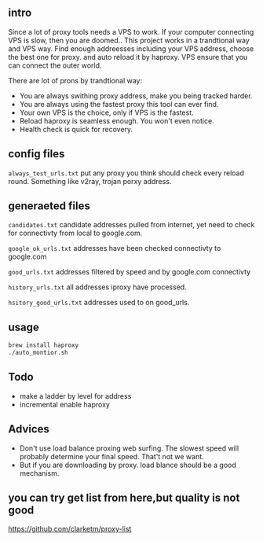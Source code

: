 ## intro
Since a lot of proxy tools needs a VPS to work. If your computer connecting VPS is slow, then you are doomed..
This project works in a trandtional way and VPS way. Find enough addreesses including your VPS address, choose the best one for proxy. and auto reload it by haproxy.  VPS ensure that you can connect the outer world.

There are lot of prons by trandtional way:
- You are always swithing proxy address, make you being tracked harder.
- You are always using the fastest proxy this tool can ever find.
- Your own VPS is the choice, only if VPS is the fastest.
- Reload haproxy is seamless enough. You won't even notice.
- Health check is quick for recovery.

## config files
`always_test_urls.txt`
put any proxy you think should check every reload round. Something like v2ray, trojan porxy address.

## generaeted files
`candidates.txt`
candidate addresses pulled from internet, yet need to check for connectivty from local to google.com.

`google_ok_urls.txt`
addresses have been checked connectivty to google.com

`good_urls.txt`
addresses filtered by speed and by google.com connectivty


`history_urls.txt`
all addresses iproxy have processed.

`hsitory_good_urls.txt`
addresses used to on good_urls. 

## usage 
``` bash
brew install haproxy
./auto_montior.sh
```

## Todo
- make a ladder by level for address
- incremental enable haproxy 


## Advices
- Don't use load balance proxing web surfing. The slowest speed will probably determine your final speed. That't not we want.
- But if you are downloading by proxy. load blance should be a good mechanism.

## you can try get list from here,but quality is not good
https://github.com/clarketm/proxy-list


